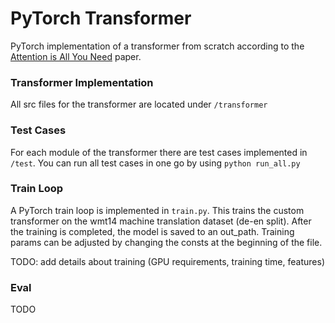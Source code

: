 # PyTorch Transformer
PyTorch implementation of a transformer from scratch according to the [Attention is All You Need](https://arxiv.org/abs/1706.03762) paper.

### Transformer Implementation
All src files for the transformer are located under ```/transformer```
### Test Cases
For each module of the transformer there are test cases implemented in ```/test```. You can run all test cases in one go by using ```python run_all.py```
### Train Loop
A PyTorch train loop is implemented in ```train.py```. This trains the custom transformer on the wmt14 machine translation dataset (de-en split). After the training is completed, the model is saved to an out_path. Training params can be adjusted by changing the consts at the beginning of the file.

TODO: add details about training (GPU requirements, training time, features)
### Eval
TODO
